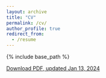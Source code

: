```yaml
---
layout: archive
title: "CV"
permalink: /cv/
author_profile: true
redirect_from:
  - /resume
---
```


{% include base_path %}

[Download PDF, updated Jan 13, 2024](files/CV_240113.pdf)
